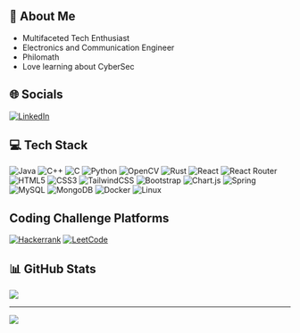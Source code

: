 ## 🙎 About Me

- Multifaceted Tech Enthusiast
- Electronics and Communication Engineer
- Philomath
- Love learning about CyberSec


## 🌐 Socials
[![LinkedIn](https://img.shields.io/badge/LinkedIn-%230077B5.svg?logo=linkedin&logoColor=white)](https://linkedin.com/in/www.linkedin.com/in/ersadiqahmedxcii) 




## 💻 Tech Stack
![Java](https://img.shields.io/badge/java-%23ED8B00.svg?style=for-the-badge&logo=openjdk&logoColor=blue) ![C++](https://img.shields.io/badge/c++-%2300599C.svg?style=for-the-badge&logo=c%2B%2B&logoColor=white) ![C](https://img.shields.io/badge/c-%2300599C.svg?style=for-the-badge&logo=c&logoColor=white) ![Python](https://img.shields.io/badge/python-3670A0?style=for-the-badge&logo=python&logoColor=ffdd54) ![OpenCV](https://img.shields.io/badge/opencv-%23white.svg?style=for-the-badge&logo=opencv&logoColor=white) ![Rust](https://img.shields.io/badge/rust-%23000000.svg?style=for-the-badge&logo=rust&logoColor=white) ![React](https://img.shields.io/badge/react-%2320232a.svg?style=for-the-badge&logo=react&logoColor=%2361DAFB) ![React Router](https://img.shields.io/badge/React_Router-CA4245.svg?style=for-the-badge&logo=react-router&logoColor=white&color=blue)
![HTML5](https://img.shields.io/badge/html5-%23E34F26.svg?style=for-the-badge&logo=html5&logoColor=white) ![CSS3](https://img.shields.io/badge/css3-%231572B6.svg?style=for-the-badge&logo=css3&logoColor=white) ![TailwindCSS](https://img.shields.io/badge/tailwindcss-%2338B2AC.svg?style=for-the-badge&logo=tailwind-css&logoColor=white) ![Bootstrap](https://img.shields.io/badge/bootstrap-%238511FA.svg?style=for-the-badge&logo=bootstrap&logoColor=white) ![Chart.js](https://img.shields.io/badge/chart.js-F5788D.svg?style=for-the-badge&logo=chart.js&logoColor=white)  ![Spring](https://img.shields.io/badge/spring-%236DB33F.svg?style=for-the-badge&logo=spring&logoColor=white) ![MySQL](https://img.shields.io/badge/mysql-%2300000f.svg?style=for-the-badge&logo=mysql&logoColor=white) ![MongoDB](https://img.shields.io/badge/MongoDB-%234ea94b.svg?style=for-the-badge&logo=mongodb&logoColor=white) ![Docker](https://img.shields.io/badge/docker-%230db7ed.svg?style=for-the-badge&logo=docker&logoColor=white)  ![Linux](https://img.shields.io/badge/linux-%231572B6.svg?style=for-the-badge&logo=linux&logoColor=black&color=yellow) 



## Coding Challenge Platforms
[![Hackerrank](https://img.shields.io/badge/Hackerrank-%2325A162.svg?style=for-the-badge&logo=hackerrank&logoColor=black&labelColor=green)](https://www.hackerrank.com/profile/sadiqkhan_2503)
[![LeetCode](https://img.shields.io/badge/LeetCode-%23000000.svg?style=for-the-badge&logo=leetcode&logoColor=yellow&labelColor=black)](https://leetcode.com/er_sadiqkilledar/)

## 📊 GitHub Stats
![](https://github-readme-stats.vercel.app/api/top-langs/?username=Er-Sadiq&theme=dark&hide_border=false&include_all_commits=false&count_private=false&layout=compact&bg_color=ffffff)

---
[![](https://visitcount.itsvg.in/api?id=Er-Sadiq&icon=4&color=8)](https://visitcount.itsvg.in)

<!-- Proudly created with GPRM ( https://gprm.itsvg.in ) -->
